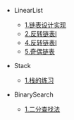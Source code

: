 + LinearList

  - [1.链表设计实现](algorithm/linearList/链表设计实现.md)
  - [2.反转链表I](algorithm/linearList/反转链表I.md)
  - [4.反转链表I](algorithm/linearList/移除链表元素.md)
  - [5.奇偶链表](algorithm/linearList/奇偶链表.md)
  
+ Stack

  - [1.栈的练习](algorithm/stack/栈的练习.md)
  
+ BinarySearch

  - [1.二分查找法](algorithm/binarySearch/二分查找法.md)
  

